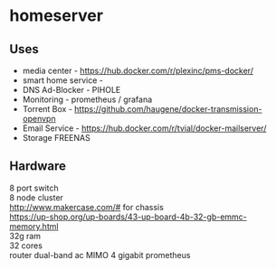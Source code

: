 # homeserver

## Uses
* media center - https://hub.docker.com/r/plexinc/pms-docker/
* smart home service - 
* DNS Ad-Blocker - PIHOLE
* Monitoring - prometheus / grafana
* Torrent Box - https://github.com/haugene/docker-transmission-openvpn
* Email Service - https://hub.docker.com/r/tvial/docker-mailserver/
* Storage FREENAS



## Hardware
8 port switch  
8 node cluster  
http://www.makercase.com/# for chassis  
https://up-shop.org/up-boards/43-up-board-4b-32-gb-emmc-memory.html  
32g ram  
32 cores  
router dual-band ac MIMO 4 gigabit prometheus  